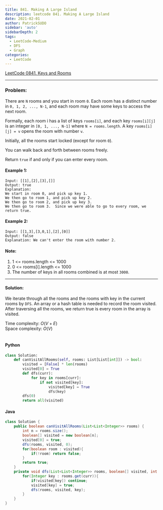 ```yaml
---
title: 841. Making A Large Island
description: leetcode 841. Making A Large Island
date: 2021-02-01
author: PatrickSUDO
sidebar: 'auto'
sidebarDepth: 2
tags: 
  - LeetCode-Medium
  - DFS
  - Graph
categories:
  - LeetCode
---
```

[LeetCode 0841. Keys and Rooms](https://leetcode.com/problems/keys-and-rooms/)

---
### Problem: <br/>

There are `N` rooms and you start in room `0`.  Each room has a distinct number in `0, 1, 2, ..., N-1`, and each room may have some keys to access the next room. 

Formally, each room i has a list of keys `rooms[i]`, and each key `rooms[i][j]` is an integer in `[0, 1, ..., N-1]` where `N = rooms.length`.  A key `rooms[i][j] = v` opens the room with number `v`.

Initially, all the rooms start locked (except for room `0`). 

You can walk back and forth between rooms freely.

Return `true` if and only if you can enter every room.

#### Example 1:

    Input: [[1],[2],[3],[]]
    Output: true
    Explanation:  
    We start in room 0, and pick up key 1.
    We then go to room 1, and pick up key 2.
    We then go to room 2, and pick up key 3.
    We then go to room 3.  Since we were able to go to every room, we return true.

#### Example 2:

    Input: [[1,3],[3,0,1],[2],[0]]
    Output: false
    Explanation: We can't enter the room with number 2.



#### Note:

1. 1 <= rooms.length <= 1000
2. 0 <= rooms[i].length <= 1000
3. The number of keys in all rooms combined is at most `3000`.

---

#### Solution: </br>

We iterate through all the rooms and the rooms with key in the current rooms by `DFS`.
An array or a hash table is needed to record the room visited. After traversing all the rooms, we return true is every room in the array is visited.


Time complexity: $O(V+E)$</br>
Space complexity: $O(V)$ 
</br>
</br>


#### Python

```python
class Solution:
    def canVisitAllRooms(self, rooms: List[List[int]]) -> bool:
        visited = [False] * len(rooms)
        visited[0] = True
        def dfs(curr):
            for key in rooms[curr]:
                if not visited[key]: 
                    visited[key] = True
                    dfs(key) 
        dfs(0)
        return all(visited)
```

#### Java

```java
class Solution {
    public boolean canVisitAllRooms(List<List<Integer>> rooms) {
        int n = rooms.size();
        boolean[] visited = new boolean[n];
        visited[0] = true;
        dfs(rooms, visited, 0);
        for(boolean room : visited){
            if(!room) return false;
        }       
        return true;
    }
    private void dfs(List<List<Integer>> rooms, boolean[] visited, int curr){
        for(Integer key : rooms.get(curr)){
            if(visited[key]) continue;
            visited[key] = true;
            dfs(rooms, visited, key);
        }
    }
}
```

<Disqus shortname="patricksudo" />